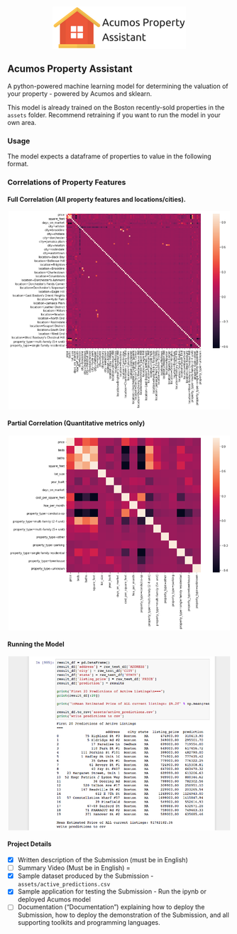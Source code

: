 <p align="center" style="margin-bottom: 25px">
    <img src="assets/assistant_logo.png" width="300"/>
</p>

Acumos Property Assistant
---

A python-powered machine learning model for determining the valuation of your property - powered by Acumos and sklearn.

This model is already trained on the Boston recently-sold properties in the `assets` folder. Recommend retraining if you want to run the model in your own area.


### Usage

The model expects a dataframe of properties to value in the following format.

### Correlations of Property Features


#### Full Correlation (All property features and locations/cities).
<p align="center">
    <img src="assets/full_corr.png" width="500"/>
</p>


#### Partial Correlation (Quantitative metrics only)
<p align="center">
    <img src="assets/partial_corr.png" width="500"/>
</p>


#### Running the Model
<p align="center">
    <img src="assets/model_prediction.png" width="500"/>
</p>

#### Project Details
- [x] Written description of the Submission (must be in English)
- [ ] Summary Video (Must be in English) = 
- [x] Sample dataset produced by the Submission - `assets/active_predictions.csv`
- [x] Sample application for testing the Submission - Run the ipynb or deployed Acumos model
- [ ] Documentation (“Documentation”) explaining how to deploy the Submission,
how to deploy the demonstration of the Submission, and all supporting toolkits
and programming languages. 

